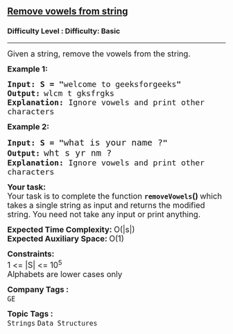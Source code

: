 <h2><a href="https://www.geeksforgeeks.org/problems/remove-vowels-from-string1446/1?page=1&category=Strings&difficulty=Basic&sortBy=submissions">Remove vowels from string</a></h2><h3>Difficulty Level : Difficulty: Basic</h3><hr><div class="problems_problem_content__Xm_eO"><p><span style="font-size: 18px;">Given a string, remove the vowels from the string.</span></p>
<p><span style="font-size: 18px;"><strong>Example 1:</strong></span></p>
<pre><span style="font-size: 18px;"><strong>Input: S = "</strong>welcome to geeksforgeeks<strong>"</strong></span>
<span style="font-size: 18px;"><strong>Output:</strong></span> <span style="font-size: 18px;">wlcm t gksfrgks
<strong>Explanation:</strong> Ignore vowels and print other
characters </span></pre>
<p><span style="font-size: 18px;"><strong>Example 2:</strong></span></p>
<pre><span style="font-size: 18px;"><strong>Input: S = "</strong></span><span style="font-size: 20px;">what is your name ?</span><span style="font-size: 18px;"><strong>"</strong></span>
<span style="font-size: 18px;"><strong>Output:</strong></span> <span style="font-size: 20px;">wht s yr nm ?</span><span style="font-size: 18px;">
<strong>Explanation:</strong> Ignore vowels and print other
characters </span></pre>
<p><span style="font-size: 18px;"><strong>Your task:</strong><br>Your task is to complete the function&nbsp;<strong><code>removeVowels</code>()&nbsp;</strong>which takes a single string as input and returns the modified string. You need not take any input or print anything.</span></p>
<p><span style="font-size: 18px;"><strong>Expected Time Complexity:&nbsp;</strong>O(|s|)<br><strong>Expected Auxiliary Space:&nbsp;</strong>O(1)</span></p>
<p><span style="font-size: 18px;"><strong>Constraints:</strong><br>1 &lt;= |S| &lt;= 10<sup>5</sup><br>Alphabets are lower cases only</span></p></div><p><span style=font-size:18px><strong>Company Tags : </strong><br><code>GE</code>&nbsp;<br><p><span style=font-size:18px><strong>Topic Tags : </strong><br><code>Strings</code>&nbsp;<code>Data Structures</code>&nbsp;